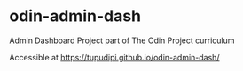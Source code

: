 # odin-admin-dash
Admin Dashboard Project part of The Odin Project curriculum

Accessible at https://tupudipi.github.io/odin-admin-dash/
